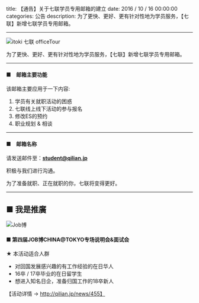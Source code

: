 title: 【通告】关于七联学员专用邮箱的建立
date: 2016 / 10 / 16 00:00:00
categories: 公告
description: 为了更快、更好、更有针对性地为学员服务，【七联】新增七联学员专用邮箱。


---

![itoki 七联 officeTour](http://qilian.jp/image/blog_20161016_1.jpg)

为了更快、更好、更有针对性地为学员服务，【七联】新增七联学员专用邮箱。

---

#### ■　邮箱主要功能

该邮箱主要应用于一下内容:

1. 学员有关就职活动的困惑
2. 七联线上线下活动的参与报名
3. 修改ES的预约
4. 职业规划 & 相谈

---

#### ■　邮箱名称

请发送邮件至：**student@qilian.jp**

积极与我们进行沟通。

为了准备就职、正在就职的你，七联将变得更好。

---

## ■ 我是推廣

![Job博](https://www.pasona.com.cn/images/lp20161119/mainimg.png)

#### ■ 第四届JOB博CHINA@TOKYO专场说明会&面试会

★ 本活动适合人群

- 对回国发展感兴趣的有工作经验的在日华人
- 16卒 / 17卒毕业的在日留学生
- 想进入知名日企，准备归国工作的18卒新人

【活动详情 → http://qilian.jp/news/455】